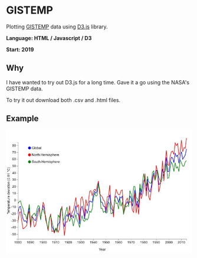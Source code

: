 # GISTEMP
Plotting [GISTEMP](https://data.giss.nasa.gov/gistemp/) data using [D3.js](https://d3js.org/) library.

**Language: HTML / Javascript / D3**

**Start: 2019**

## Why
I have wanted to try out D3.js for a long time. Gave it a go using the NASA's GISTEMP data.

To try it out download both .csv and .html files.

## Example

![Example](/images/example.jpg)
